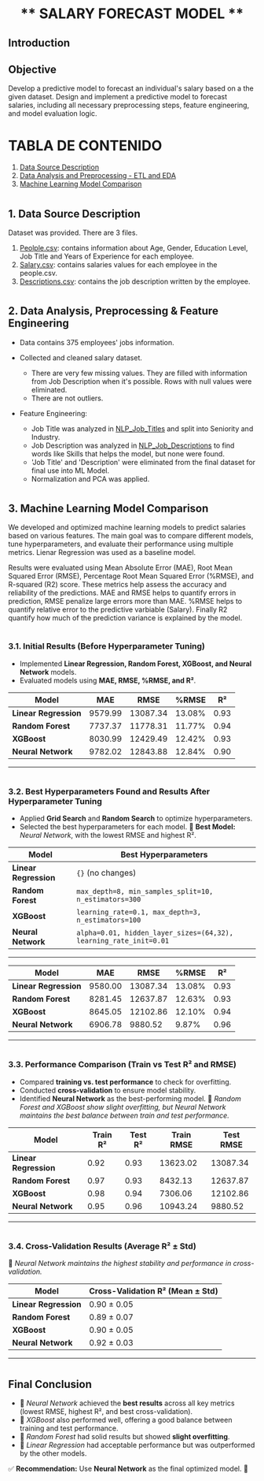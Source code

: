 # <h1 align=center> ** SALARY FORECAST MODEL ** </h1>

## Introduction


## Objective

Develop a predictive model to forecast an individual's salary based on a the given dataset.
Design and implement a predictive model to forecast salaries, including all necessary preprocessing steps, feature engineering, and model evaluation logic.


# TABLA DE CONTENIDO
1. [Data Source Description](#1)
2. [Data Analysis and Preprocessing - ETL and EDA](#2)
3. [Machine Learning Model Comparison](#3)



# <h2 id="1">**1. Data Source Description**</h2>

Dataset was provided. There are 3 files.
1. [Peolple.csv](./datasets/1.%20Original%20Dataset/people.csv): contains information about Age, Gender, Education Level, Job Title and Years of Experience for each employee.
2. [Salary.csv](./datasets/1.%20Original%20Dataset/salary.csv): contains salaries values for each employee in the people.csv.
3. [Descriptions.csv](./datasets/1.%20Original%20Dataset/descriptions.csv): contains the job description written by the employee.


# <h2 id="2">**2. Data Analysis, Preprocessing & Feature Engineering**</h2>

- Data contains 375 employees' jobs information.
- Collected and cleaned salary dataset.
    - There are very few missing values. They are filled with information from Job Description when it's possible. Rows with null values were eliminated.
    - There are not outliers.

- Feature Engineering:
    - Job Title was analyzed in [NLP_Job_Titles](./notebooks/1.%20NLP_Job_Tiltes.ipynb) and split into Seniority and Industry.
    - Job Description was analyzed in [NLP_Job_Descriptions](./notebooks/2.%20NLP_Job_Descriptions.ipynb) to find words like Skills that helps the model, but none were found.
    - 'Job Title' and 'Description' were eliminated from the final dataset for final use into ML Model.
    - Normalization and PCA was applied.


# <h2 id="3">**3. Machine Learning Model Comparison**</h2>

We developed and optimized machine learning models to predict salaries based on various features. 
The main goal was to compare different models, tune hyperparameters, and evaluate their performance using multiple metrics.
Lienar Regression was used as a baseline model.

Results were evaluated using Mean Absolute Error (MAE), Root Mean Squared Error (RMSE), Percentage Root Mean Squared Error (%RMSE), and R-squared (R2) score.
These metrics help assess the accuracy and reliability of the predictions.
MAE and RMSE helps to quantify errors in prediction, RMSE penalize large errors more than MAE. %RMSE helps to quantify relative error to the predictive varbiable (Salary). Finally R2 quantify how much of the prediction variance is explained by the model.


# <h3 id="4"> **3.1. Initial Results (Before Hyperparameter Tuning)**</h3>

- Implemented **Linear Regression, Random Forest, XGBoost, and Neural Network** models.
- Evaluated models using **MAE, RMSE, %RMSE, and R²**.

| Model               | MAE    | RMSE    | %RMSE  | R²   |
|----------------------|--------|--------|--------|------|
| **Linear Regression** | 9579.99 | 13087.34 | 13.08% | 0.93 |
| **Random Forest**     | 7737.37 | 11778.31 | 11.77% | 0.94 |
| **XGBoost**          | 8030.99 | 12429.49 | 12.42% | 0.93 |
| **Neural Network**    | 9782.02 | 12843.88 | 12.84% | 0.90 |

---

# <h3 id="5"> **3.2. Best Hyperparameters Found and Results After Hyperparameter Tuning**</h3>

- Applied **Grid Search** and **Random Search** to optimize hyperparameters.
- Selected the best hyperparameters for each model.
🔹 **Best Model:** *Neural Network*, with the lowest RMSE and highest R².

| Model              | Best Hyperparameters |
|---------------------|-----------------------------------------------|
| **Linear Regression** | `{}` (no changes) |
| **Random Forest**    | `max_depth=8, min_samples_split=10, n_estimators=300` |
| **XGBoost**         | `learning_rate=0.1, max_depth=3, n_estimators=100` |
| **Neural Network**   | `alpha=0.01, hidden_layer_sizes=(64,32), learning_rate_init=0.01` |

---

| Model               | MAE    | RMSE    | %RMSE  | R²   |
|----------------------|--------|--------|--------|------|
| **Linear Regression** | 9580.00 | 13087.34 | 13.08% | 0.93 |
| **Random Forest**     | 8281.45 | 12637.87 | 12.63% | 0.93 |
| **XGBoost**          | 8645.05 | 12102.86 | 12.10% | 0.94 |
| **Neural Network**    | 6906.78 | 9880.52  | 9.87%  | 0.96 |

---

# <h3 id="6"> **3.3. Performance Comparison (Train vs Test R² and RMSE)**</h3>

- Compared **training vs. test performance** to check for overfitting.
- Conducted **cross-validation** to ensure model stability.
- Identified **Neural Network** as the best-performing model.
🔹 *Random Forest and XGBoost show slight overfitting, but Neural Network maintains the best balance between train and test performance.*

| Model               | Train R² | Test R² | Train RMSE | Test RMSE |
|----------------------|----------|---------|------------|-----------|
| **Linear Regression** | 0.92     | 0.93    | 13623.02   | 13087.34  |
| **Random Forest**     | 0.97     | 0.93    | 8432.13    | 12637.87  |
| **XGBoost**          | 0.98     | 0.94    | 7306.06    | 12102.86  |
| **Neural Network**    | 0.95     | 0.96    | 10943.24   | 9880.52   |

---

# <h3 id="7"> **3.4. Cross-Validation Results (Average R² ± Std)**</h3>

🔹 *Neural Network maintains the highest stability and performance in cross-validation.*

| Model               | Cross-Validation R² (Mean ± Std) |
|----------------------|----------------------------------|
| **Linear Regression** | 0.90 ± 0.05 |
| **Random Forest**     | 0.89 ± 0.07 |
| **XGBoost**          | 0.90 ± 0.05 |
| **Neural Network**    | 0.92 ± 0.03 |


---

# <h2 id="8">**Final Conclusion**</h2>
- 📌 *Neural Network* achieved the **best results** across all key metrics (lowest RMSE, highest R², and best cross-validation).  
- 📌 *XGBoost* also performed well, offering a good balance between training and test performance.  
- 📌 *Random Forest* had solid results but showed **slight overfitting**.  
- 📌 *Linear Regression* had acceptable performance but was outperformed by the other models.  

✅ **Recommendation:** Use **Neural Network** as the final optimized model. 🚀

